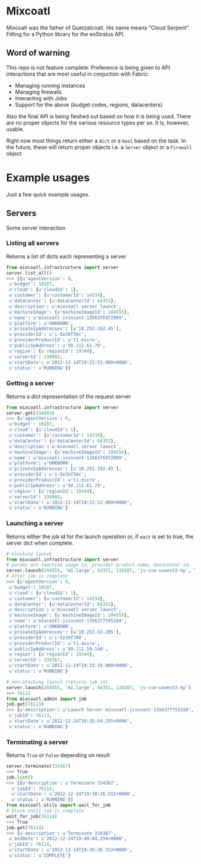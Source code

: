 # Mixcoatl
Mixcoatl was the father of Quetzalcoatl. His name means "Cloud Serpent". Fitting for a Python library for the enStratus API.

## Word of warning
This repo is not feature complete. Preference is being given to API interactions that are most useful in conjuction with Fabric:

- Managing running instances
- Managing firewalls
- Interacting with Jobs
- Support for the above (budget codes, regions, datacenters)

Also the final API is being fleshed out based on how it is being used. There are no proper objects for the various resource types per se. It is, however, usable.

Right now most things return either a `dict` or a `bool` based on the task. In the future, these will return proper objects i.e. a `Server` object or a `Firewall` object

# Example usages
Just a few quick example usages.

## Servers
Some server interaction

### Listing all servers
Returns a list of dicts each representing a server

```python
from mixcoatl.infrastructure import server
server.list_all()
>>> [{u'agentVersion': 0,
 u'budget': 10287,
 u'cloud': {u'cloudId': 1},
 u'customer': {u'customerId': 14334},
 u'dataCenter': {u'dataCenterId': 64351},
 u'description': u'mixcoatl server launch',
 u'machineImage': {u'machineImageId': 284555},
 u'name': u'mixcoatl-jvincent-1356376972009',
 u'platform': u'UNKNOWN',
 u'privateIpAddresses': [u'10.252.192.45'],
 u'providerId': u'i-5e3bf56c',
 u'providerProductId': u't1.micro',
 u'publicIpAddress': u'50.112.61.79',
 u'region': {u'regionId': 19344},
 u'serverId': 334003,
 u'startDate': u'2012-12-24T19:22:53.000+0000',
 u'status': u'RUNNING'}]
```

### Getting a server
Returns a dict representation of the request server
```python
from mixcoatl.infrastructure import server
server.get(334003)
>>> {u'agentVersion': 0,
 u'budget': 10287,
 u'cloud': {u'cloudId': 1},
 u'customer': {u'customerId': 14334},
 u'dataCenter': {u'dataCenterId': 64351},
 u'description': u'mixcoatl server launch',
 u'machineImage': {u'machineImageId': 284555},
 u'name': u'mixcoatl-jvincent-1356376972009',
 u'platform': u'UNKNOWN',
 u'privateIpAddresses': [u'10.252.192.45'],
 u'providerId': u'i-5e3bf56c',
 u'providerProductId': u't1.micro',
 u'publicIpAddress': u'50.112.61.79',
 u'region': {u'regionId': 19344},
 u'serverId': 334003,
 u'startDate': u'2012-12-24T19:22:53.000+0000',
 u'status': u'RUNNING'}
```

### Launching a server
Returns either the job id for the launch operation or, if `wait` is set to true, the server dict when complete.

```python
# blocking launch
from mixcoatl.infrastructure import server
# params are (machine image id, provider product name, datacenter id, firewall id, optional keypair name, optional wait)
server.launch(284555, 'm1.large', 64351, 116387, 'jv-cse-uswest2-kp', True)
# After job is complete
>>> {u'agentVersion': 0,
 u'budget': 10287,
 u'cloud': {u'cloudId': 1},
 u'customer': {u'customerId': 14334},
 u'dataCenter': {u'dataCenterId': 64351},
 u'description': u'mixcoatl server launch',
 u'machineImage': {u'machineImageId': 284555},
 u'name': u'mixcoatl-jvincent-1356377595244',
 u'platform': u'UNKNOWN',
 u'privateIpAddresses': [u'10.252.43.205'],
 u'providerId': u'i-5239f760',
 u'providerProductId': u't1.micro',
 u'publicIpAddress': u'50.112.59.140',
 u'region': {u'regionId': 19344},
 u'serverId': 334367,
 u'startDate': u'2012-12-24T19:33:19.000+0000',
 u'status': u'RUNNING'}
```

```python
# non-blocking launch (returns job id)
server.launch(284555, 'm1.large', 64351, 116387, 'jv-cse-uswest2-kp')
>>> 76113
from mixcoatl.admin import job
job.get(76113)
>>> {u'description': u'Launch Server mixcoatl-jvincent-1356377753158',
 u'jobId': 76113,
 u'startDate': u'2012-12-24T19:35:54.255+0000',
 u'status': u'RUNNING'}
```

### Terminating a server
Returns `True` or `False` depending on result
```python
server.terminate(334367)
>>> True
job.list()
>>> [{u'description': u'Terminate 334367',
  u'jobId': 76114,
  u'startDate': u'2012-12-24T19:38:26.552+0000',
  u'status': u'RUNNING'}]
from mixcoatl.utils import wait_for_job
# block until job is complete
wait_for_job(76114)
>>> True
job.get(76114)
>>> {u'description': u'Terminate 334367',
 u'endDate': u'2012-12-24T19:40:04.294+0000',
 u'jobId': 76114,
 u'startDate': u'2012-12-24T19:38:26.552+0000',
 u'status': u'COMPLETE'}
```
